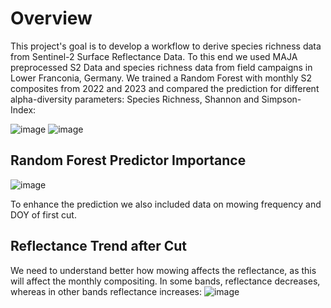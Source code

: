 # Overview
This project's goal is to develop a workflow to derive species richness data from Sentinel-2 Surface Reflectance Data. To this end we used MAJA preprocessed S2 Data and species richness data from field campaigns in Lower Franconia, Germany.
We trained a Random Forest with monthly S2 composites from 2022 and 2023 and compared the prediction for different alpha-diversity parameters: Species Richness, Shannon and Simpson-Index:

![image](https://github.com/Siedrid/Grasslands_BioDiv/assets/137882767/7ab73f63-0a06-4498-88ea-53337e3f7a89)
![image](https://github.com/Siedrid/Grasslands_BioDiv/blob/master/Graphs/RF-vgl-indices_v1.png?raw=true)

## Random Forest Predictor Importance
![image](https://github.com/Siedrid/Grasslands_BioDiv/assets/137882767/ee1f88bd-35a4-4484-b784-f7a27d4c4fe8)

To enhance the prediction we also included data on mowing frequency and DOY of first cut.

## Reflectance Trend after Cut

We need to understand better how mowing affects the reflectance, as this will affect the monthly compositing. In some bands, reflectance decreases, whereas in other bands reflectance increases:
![image](https://github.com/Siedrid/Grasslands_BioDiv/blob/master/Graphs/TrendperBandafterCut.png)
